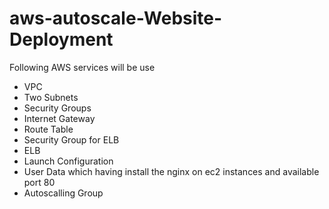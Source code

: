 # aws-autoscale-Website-Deployment

Following AWS services will be use 

- VPC
- Two Subnets
- Security Groups
- Internet Gateway 
- Route Table 
- Security Group for ELB
- ELB
- Launch Configuration
- User Data which having install the nginx on ec2 instances and available port 80
- Autoscalling Group 